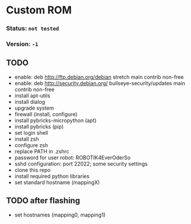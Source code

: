 # Custom ROM

### Status: `not tested`
### Version: `-1`

## TODO
- enable: deb http://ftp.debian.org/debian stretch main contrib non-free
- enable: deb http://security.debian.org/ bullseye-security/updates main contrib non-free
- install apt-utils
- install dialog
- upgrade system
- firewall (install, configure)
- install pybricks-micropython (apt)
- install pybricks (pip)
- set login shell
- install zsh
- configure zsh
- replace PATH in .zshrc
- password for user robot: ROBOTIK4EverOderSo
- sshd configuration: port 22022; some security settings
- clone this repo
- install required python libraries
- set standard hostname (mappingX)

## TODO after flashing
- set hostnames (mapping0, mapping1)